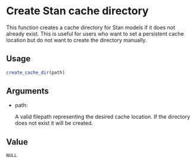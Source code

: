 # Create Stan cache directory

This function creates a cache directory for Stan models if it does not
already exist. This is useful for users who want to set a persistent
cache location but do not want to create the directory manually.

## Usage

``` r
create_cache_dir(path)
```

## Arguments

- path:

  A valid filepath representing the desired cache location. If the
  directory does not exist it will be created.

## Value

`NULL`
